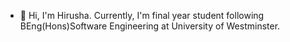 - 👋 Hi, I'm Hirusha. Currently, I'm final year student following BEng(Hons)Software Engineering at University of Westminster. 
